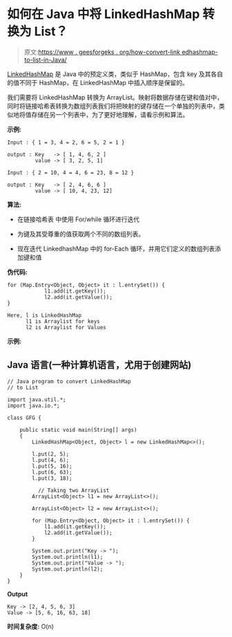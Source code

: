 # 如何在 Java 中将 LinkedHashMap 转换为 List？

> 原文:[https://www . geesforgeks . org/how-convert-link edhashmap-to-list-in-Java/](https://www.geeksforgeeks.org/how-to-convert-linkedhashmap-to-list-in-java/)

[LinkedHashMap](https://www.geeksforgeeks.org/linkedhashmap-class-java-examples/) 是 Java 中的预定义类，类似于 HashMap，包含 key 及其各自的值不同于 HashMap，在 LinkedHashMap 中插入顺序是保留的。

我们需要将 LinkedHashMap 转换为 ArrayList。映射将数据存储在键和值对中，同时将链接哈希表转换为数组列表我们将把映射的键存储在一个单独的列表中，类似地将值存储在另一个列表中，为了更好地理解，请看示例和算法。

**示例:**

```
Input : { 1 = 3, 4 = 2, 6 = 5, 2 = 1 }

output : Key   -> [ 1, 4, 6, 2 ]
         value -> [ 3, 2, 5, 1]

Input : { 2 = 10, 4 = 4, 6 = 23, 8 = 12 }

output : Key   -> [ 2, 4, 6, 6 ]
         value -> [ 10, 4, 23, 12]
```

**算法:**

*   在链接哈希表
    中使用 For/while 循环进行迭代
*   为键及其受尊重的值获取两个不同的数组列表。

*   现在迭代 LinkedhashMap 中的 for-Each 循环，并用它们定义的数组列表添加键和值

**伪代码:**

```
for (Map.Entry<Object, Object> it : l.entrySet()) {
            l1.add(it.getKey());
            l2.add(it.getValue());
}

Here, l is LinkedHashMap
      l1 is Arraylist for keys
      l2 is Arraylist for Values
```

**示例:**

## Java 语言(一种计算机语言，尤用于创建网站)

```
// Java program to convert LinkedHashMap
// to List

import java.util.*;
import java.io.*;

class GFG {

    public static void main(String[] args)
    {
        LinkedHashMap<Object, Object> l = new LinkedHashMap<>();

        l.put(2, 5);
        l.put(4, 6);
        l.put(5, 16);
        l.put(6, 63);
        l.put(3, 18);

          // Taking two ArrayList
        ArrayList<Object> l1 = new ArrayList<>();

        ArrayList<Object> l2 = new ArrayList<>();

        for (Map.Entry<Object, Object> it : l.entrySet()) {
            l1.add(it.getKey());
            l2.add(it.getValue());
        }

        System.out.print("Key -> ");
        System.out.println(l1);
        System.out.print("Value -> ");
        System.out.println(l2);
    }
}
```

**Output**

```
Key -> [2, 4, 5, 6, 3]
Value -> [5, 6, 16, 63, 18]
```

**时间复杂度:** O(n)
